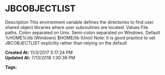 # JBCOBJECTLIST

Description This environment variable defines the directories to find user shared object libraries where user subroutines are located. Values File paths. Colon separated on Unix. Semi-colon separated on Windows. Default %HOME%\lib (Windows) $HOME/lib (Unix) Note: It is good practice to set JBCOBJECTLIST explicitly rather than relying on the default   

**Created At:** 11/3/2017 5:17:24 PM  
**Updated At:** 7/13/2018 1:30:38 PM  

**Tags:**
<badge text='environment variables' vertical='middle' />
